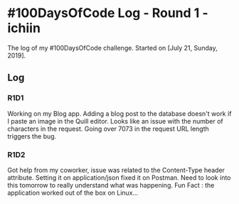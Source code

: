# #100DaysOfCode Log - Round 1 - ichiin

The log of my #100DaysOfCode challenge. Started on [July 21, Sunday, 2019].

## Log

### R1D1 
Working on my Blog app. Adding a blog post to the database doesn't work if I paste an image in the Quill editor.
Looks like an issue with the number of characters in the request. Going over 7073 in the request URL length triggers the bug.


### R1D2
Got help from my coworker, issue was related to the Content-Type header attribute. Setting it on application/json fixed it on Postman. Need to look into this tomorrow to really understand what was happening.
Fun Fact : the application worked out of the box on Linux...
